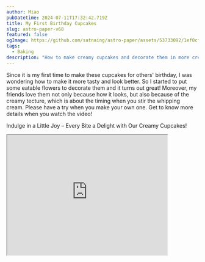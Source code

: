 ```yaml
---
author: Miao
pubDatetime: 2024-07-11T17:32:42.719Z
title: My First Birthday Cupcakes
slug: astro-paper-v68
featured: false
ogImage: https://github.com/satnaing/astro-paper/assets/53733092/1ef0cf03-8137-4d67-ac81-84a032119e3a
tags:
  - Baking
description: "How to make creamy cupcakes and decorate them in more creative way?"
---
```


Since it is my first time to make these cupcakes for others' birthday, I was wondering how to make it more tasty and look better. So I started to put some eatable flowers to decorate them and it turns out great! Moreover, my friends love them not only because how it looks, but also because of the creamy tecture, which is about the timing when you stir the whipping cream.
Please have a try when you make your own one. Get to know more details when you watch the video!

Indulge in a Little Joy – Every Bite a Delight with Our Creamy Cupcakes!

<iframe width="420" height="315"
src="https://www.youtube.com/embed/_skXSpQhw6I">
</iframe>

